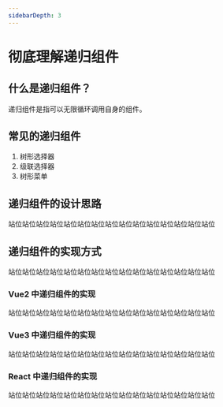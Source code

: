 ```yaml
---
sidebarDepth: 3
---
```


# 彻底理解递归组件

## 什么是递归组件？

递归组件是指可以无限循环调用自身的组件。

## 常见的递归组件

1. 树形选择器
2. 级联选择器
3. 树形菜单

## 递归组件的设计思路

站位站位站位站位站位站位站位站位站位站位站位站位站位站位站位

## 递归组件的实现方式

站位站位站位站位站位站位站位站位站位站位站位站位站位站位站位

### Vue2 中递归组件的实现

站位站位站位站位站位站位站位站位站位站位站位站位站位站位站位

### Vue3 中递归组件的实现

站位站位站位站位站位站位站位站位站位站位站位站位站位站位站位

### React 中递归组件的实现

站位站位站位站位站位站位站位站位站位站位站位站位站位站位站位
